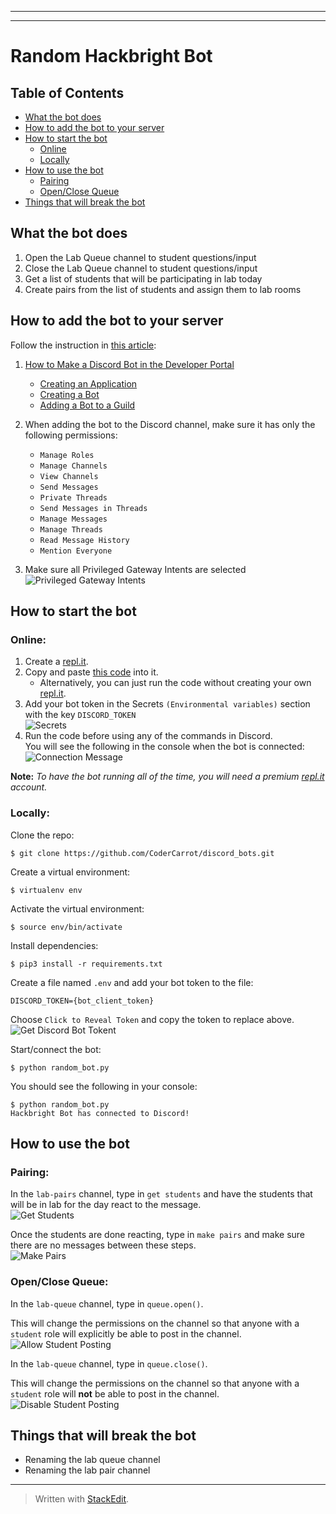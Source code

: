 <!DOCTYPE html>
<html>

<head>
  <meta charset="utf-8">
  <meta name="viewport" content="width=device-width, initial-scale=1.0">
  <link rel="stylesheet" href="https://stackedit.io/style.css" />
</head>


<body class="stackedit">
  <div class="stackedit__html"><hr>
<hr>
<h1 id="random-hackbright-bot">Random Hackbright Bot</h1>
<h2 id="table-of-contents">Table of Contents</h2>
<ul>
  <li><a href="https://github.com/CoderCarrot/discord_bots/tree/master/hackbright_bot#what-the-bot-does">What the bot does</a></li>
  <li><a href="https://github.com/CoderCarrot/discord_bots/tree/master#how-to-add-the-bot-to-your-server">How to add the bot to your server</a></li>
  <li><a href="https://github.com/CoderCarrot/discord_bots/tree/master/hackbright_bot#how-to-start-the-bot">How to start the bot</a>
    <ul>
      <li><a href="https://github.com/CoderCarrot/discord_bots/tree/master/hackbright_bot#online">Online</a></li>
      <li><a href="https://github.com/CoderCarrot/discord_bots/tree/master/hackbright_bot#locally">Locally</a></li>
    </ul>
  </li>
  <li><a href="https://github.com/CoderCarrot/discord_bots/tree/master/hackbright_bot#how-to-use-the-bot">How to use the bot</a>
    <ul>
    <li><a href="https://github.com/CoderCarrot/discord_bots/hackbright_bot#pairing">Pairing</a></li>
    <li><a href="https://github.com/CoderCarrot/discord_bots/hackbright_bot#open-close-queue">Open/Close Queue</a></li>
    </ul>
  </li>
  <li><a href="https://github.com/CoderCarrot/discord_bots/tree/master/hackbright_bot#things-that-will-break-the-bot">Things that will break the bot</a></li>
</ul>
<h2 id="what-the-bot-does">What the bot does</h2>
<ol>
  <li>Open the Lab Queue channel to student questions/input</li>
  <li>Close the Lab Queue channel to student questions/input</li>
  <li>Get a list of students that will be participating in lab today</li>
  <li>Create pairs from the list of students and assign them to lab rooms</li>
</ol>
<h2 id="how-to-add-the-bot-to-your-server">How to add the bot to your server</h2>
<p>Follow the instruction in <a href="https://realpython.com/how-to-make-a-discord-bot-python/">this article</a>:</p>
<ol>
  <li>
    <p><a href="https://realpython.com/how-to-make-a-discord-bot-python/#how-to-make-a-discord-bot-in-the-developer-portal">How to Make a Discord Bot in the Developer Portal</a></p>
    <ul>
      <li><a href="https://realpython.com/how-to-make-a-discord-bot-python/#creating-an-application">Creating an Application</a></li>
      <li><a href="https://realpython.com/how-to-make-a-discord-bot-python/#creating-a-bot">Creating a Bot</a></li>
      <li><a href="https://realpython.com/how-to-make-a-discord-bot-python/#adding-a-bot-to-a-guild">Adding a Bot to a Guild</a></li>
    </ul>
  </li>
  <li>
      <p>When adding the bot to the Discord channel, make sure it has only the following permissions:</p>
      <ul>
        <li><code>Manage Roles</code></li>
        <li><code>Manage Channels</code></li>
        <li><code>View Channels</code></li>
        <li><code>Send Messages</code></li>
        <li><code>Private Threads</code></li>
        <li><code>Send Messages in Threads</code></li>
        <li><code>Manage Messages</code></li>
        <li><code>Manage Threads</code></li>
        <li><code>Read Message History</code></li>
        <li><code>Mention Everyone</code></li>
      </ul>
  </li>
  <li>
  <p>Make sure all Privileged Gateway Intents are selected<br>
  <img src="http://g.recordit.co/vcDhvAXQeV.gif" alt="Privileged Gateway Intents"></p>
  </li>
</ol>
<h2 id="how-to-start-the-bot">How to start the bot</h2>
<h3 id="online">Online:</h3>
<ol>
  <li>Create a <a href="http://repl.it">repl.it</a>.</li>
  <li>Copy and paste <a href="https://replit.com/join/qkjipoinvw-codercarrot">this code</a> into it.
    <ul>
      <li>Alternatively, you can just run the code without creating your own <a href="http://repl.it">repl.it</a>.</li>
    </ul>
  </li>
  <li>Add your bot token in the Secrets <code>(Environmental variables)</code> section with the key <code>DISCORD_TOKEN</code><br>
  <img src="http://g.recordit.co/idEYvKbnFj.gif" alt="Secrets"></li>
  <li>Run the code before using any of the commands in Discord.<br>
  You will see the following in the console when the bot is connected:<br>
  <img src="http://g.recordit.co/10V1AnPzLi.gif" alt="Connection Message"></li>
</ol>
<p><strong>Note:</strong> <em>To have the bot running all of the time, you will need a premium <a href="http://repl.it">repl.it</a> account.</em></p>
<h3 id="locally">Locally:</h3>
<p>Clone the repo:</p>
<pre><code>$ git clone https://github.com/CoderCarrot/discord_bots.git
</code></pre>
<p>Create a virtual environment:</p>
<pre><code>$ virtualenv env
</code></pre>
<p>Activate the virtual environment:</p>
<pre><code>$ source env/bin/activate
</code></pre>
<p>Install dependencies:</p>
<pre><code>$ pip3 install -r requirements.txt
</code></pre>
<p>Create a file named <code>.env</code> and add your bot token to the file:</p>
<pre><code>DISCORD_TOKEN={bot_client_token}
</code></pre>
<p>Choose <code>Click to Reveal Token</code> and copy the token to replace above.<br>
<img src="http://g.recordit.co/qsU1LQwDax.gif" alt="Get Discord Bot Tokent"></p>
<p>Start/connect the bot:</p>
<pre><code>$ python random_bot.py
</code></pre>
<p>You should see the following in your console:</p>
<pre><code>$ python random_bot.py 
Hackbright Bot has connected to Discord!
</code></pre>
<h2 id="how-to-use-the-bot">How to use the bot</h2>
<h3 id="pairing">Pairing:</h3>
<p>In the <code>lab-pairs</code> channel, type in <code>get students</code> and have the students that will be in lab for the day react to the message.<br>
<img src="http://g.recordit.co/Qy4IanDShm.gif" alt="Get Students"></p>
<p>Once the students are done reacting, type in <code>make pairs</code> and make sure there are no messages between these steps.<br>
<img src="http://g.recordit.co/lyx1XfisAw.gif" alt="Make Pairs"></p>
<h3 id="open-close-queue">Open/Close Queue:</h3>
<p>In the <code>lab-queue</code> channel, type in <code>queue.open()</code>.</p>
<p>This will change the permissions on the channel so that anyone with a <code>student</code> role will explicitly be able to post in the channel.<br>
<img src="http://g.recordit.co/Op1I5bj5Ut.gif" alt="Allow Student Posting"></p>
<p>In the <code>lab-queue</code> channel, type in <code>queue.close()</code>.</p>
<p>This will change the permissions on the channel so that anyone with a <code>student</code> role will <strong>not</strong> be able to post in the channel.<br>
<img src="http://g.recordit.co/ifvSRkkWhX.gif" alt="Disable Student Posting"></p>
<h2 id="things-that-will-break-the-bot">Things that will break the bot</h2>
<ul>
<li>Renaming the lab queue channel</li>
<li>Renaming the lab pair channel</li>
</ul>
<hr>
<blockquote>
<p>Written with <a href="https://stackedit.io/">StackEdit</a>.</p>
</blockquote>
</div>
</body>

</html>
